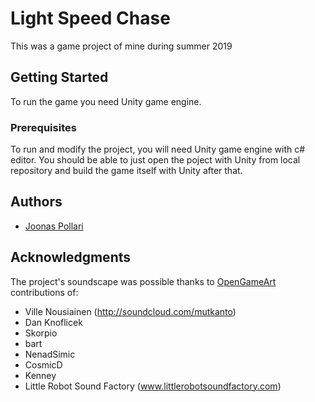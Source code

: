 # Light Speed Chase

This was a game project of mine during summer 2019

## Getting Started

To run the game you need Unity game engine.

### Prerequisites

To run and modify the project, you will need Unity game engine with c# editor. You should be able to just open the poject with Unity from local repository and build the game itself with Unity after that.

## Authors

* [Joonas Pollari](https://github.com/JNPollari)


## Acknowledgments

The project's soundscape was possible thanks to [OpenGameArt](https://opengameart.org/) contributions of:

* Ville Nousiainen (http://soundcloud.com/mutkanto)
* Dan Knoflicek
* Skorpio
* bart
* NenadSimic
* CosmicD
* Kenney
* Little Robot Sound Factory (www.littlerobotsoundfactory.com)
